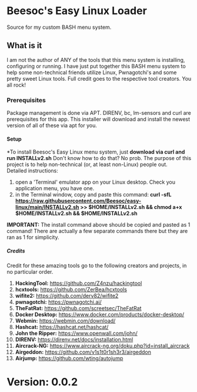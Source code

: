 # Beesoc's Easy Linux Loader
Source for my custom BASH menu system.  

## What is it
I am not the author of ANY of the tools that this menu system is installing, configuring or running. I have just put together this BASH menu system to help some non-technical friends utilize Linux, Pwnagotchi's and some pretty sweet Linux tools.  Full credit goes to the respective tool creators.  You all rock!
### Prerequisites
Package management is done via APT. DIRENV, bc, lm-sensors and curl are prerequisites for this app. This installer will download and install the newest version of all of these via apt for you. 

#### Setup
*To install Beesoc's Easy Linux menu system, just **download via curl and run INSTALLv2.sh**
Don't know how to do that?  No prob. The purpose of this project is to help non-technical (or, at least non-Linux) people out.  
Detailed instructions: 
1. open a 'Terminal' emulator app on your Linux desktop. Check you application menu, you have one.
2. in the Terminal window, copy and paste this command: **curl -sfL https://raw.githubusercontent.com/Beesoc/easy-linux/main/INSTALLv2.sh >> $HOME/INSTALLv2.sh && chmod a+x $HOME/INSTALLv2.sh && $HOME/INSTALLv2.sh**
 
**IMPORTANT:**  The install command above should be copied and pasted as 1 command!  There are actually a few separate commands there but they are ran as 1 for simplicity.

##### Credits
Credit for these amazing tools go to the following creators and projects, in no particular order.
1. **HackingTool:** https://github.com/Z4nzu/hackingtool
2. **hcxtools:** https://github.com/ZerBea/hcxtools
3. **wifite2:** https://github.com/derv82/wifite2
4. **pwnagotchi:** https://pwnagotchi.ai/
5. **TheFatRat:** https://github.com/screetsec/TheFatRat
6. **Docker Desktop:** https://www.docker.com/products/docker-desktop/
7. **Webmin:** https://webmin.com/download/
8. **Hashcat:** https://hashcat.net/hashcat/
9. **John the Ripper:** https://www.openwall.com/john/
10. **DIRENV:** https://direnv.net/docs/installation.html
11. **Aircrack-NG:** https://www.aircrack-ng.org/doku.php?id=install_aircrack
12. **Airgeddon:** https://github.com/v1s1t0r1sh3r3/airgeddon
13. **Airjump:** https://github.com/wting/autojump


# Version: 0.0.2
